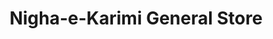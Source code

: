 ---
title: "Nigha-e-Karimi General Store"
url: /karachi/nigha-e-karimi-general-store/
shop: supermarket
---